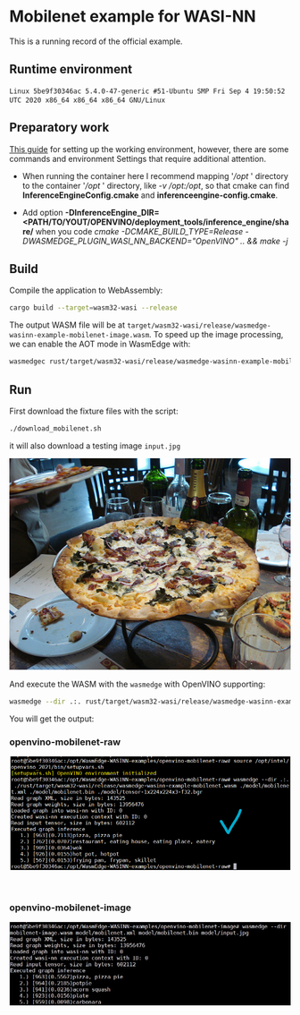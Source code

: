 # Mobilenet example for WASI-NN

This is a running record of the official example.

[wasi-nn]: https://github.com/WebAssembly/wasi-nn


## Runtime environment
```
Linux 5be9f30346ac 5.4.0-47-generic #51-Ubuntu SMP Fri Sep 4 19:50:52 UTC 2020 x86_64 x86_64 x86_64 GNU/Linux
```

## Preparatory work

[This guide](https://wasmedge.org/book/en/dev/rust/wasinn.html) for setting up the working environment, however, there are some commands and environment Settings that require additional attention.

- When running the container here I recommend mapping '*/opt* ' directory to the container '*/opt* ' directory, like *-v /opt:/opt*, so that cmake can find **InferenceEngineConfig.cmake** and **inferenceengine-config.cmake**.
  
- Add option **-DInferenceEngine_DIR=\
  <PATH/TO/YOUT/OPENVINO/deployment_tools/inference_engine/share/** 
   when you code *cmake -DCMAKE_BUILD_TYPE=Release -DWASMEDGE_PLUGIN_WASI_NN_BACKEND="OpenVINO" .. && make -j*



## Build

Compile the application to WebAssembly:

```bash
cargo build --target=wasm32-wasi --release
```

The output WASM file will be at `target/wasm32-wasi/release/wasmedge-wasinn-example-mobilenet-image.wasm`.
To speed up the image processing, we can enable the AOT mode in WasmEdge with:

```bash
wasmedgec rust/target/wasm32-wasi/release/wasmedge-wasinn-example-mobilenet-image.wasm wasmedge-wasinn-example-mobilenet-image.wasm
```

## Run

First download the fixture files with the script:

```bash
./download_mobilenet.sh
```

it will also download a testing image `input.jpg`

![](https://github.com/bytecodealliance/wasi-nn/raw/main/rust/images/2.jpg)

And execute the WASM with the `wasmedge` with OpenVINO supporting:

```bash
wasmedge --dir .:. rust/target/wasm32-wasi/release/wasmedge-wasinn-example-mobilenet-image.wasm model/mobilenet.xml model/mobilenet.bin model/input.jpg
```

You will get the output:

### openvino-mobilenet-raw

![result](source/result.png)

<br>

### openvino-mobilenet-image

![result](source/result_image.jpg)
